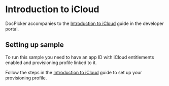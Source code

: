 Introduction to iCloud
======================

DocPicker accompanies to the [Introduction to iCloud](http://developer.xamarin.com/guides/ios/platform_features/introduction_to_icloud/) guide in the developer portal.

## Setting up sample

To run this sample you need to have an app ID with iCloud
entitlements enabled and provisioning profile linked to it.  

Follow the steps in the [Introduction to iCloud](http://developer.xamarin.com/guides/ios/platform_features/introduction_to_icloud/#Preparing_for_iCloud_development) guide to set up your provisioning profile. 